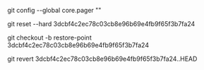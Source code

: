 git config --global core.pager ""

git reset --hard 3dcbf4c2ec78c03cb8e96b69e4fb9f65f3b7fa24

git checkout -b restore-point 3dcbf4c2ec78c03cb8e96b69e4fb9f65f3b7fa24

git revert 3dcbf4c2ec78c03cb8e96b69e4fb9f65f3b7fa24..HEAD

